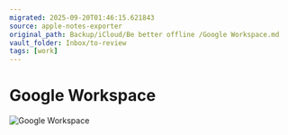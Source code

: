 ```yaml
---
migrated: 2025-09-20T01:46:15.621843
source: apple-notes-exporter
original_path: Backup/iCloud/Be better offline /Google Workspace.md
vault_folder: Inbox/to-review
tags: [work]
---
```

# Google Workspace

![Google Workspace](images/Google%20Workspace.png)

